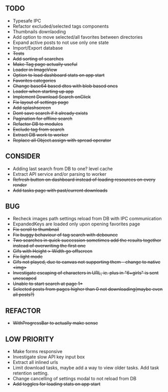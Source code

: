 ## TODO

- Typesafe IPC
- Refactor excluded/selected tags components
- Thumbnails downlaoding
- Add option to move selected/all favorites between directories
- Expand active posts to not use only one state
- Import/Export database
- ~~Tests~~
- ~~Add sorting of searches~~
- ~~Make Tag page actually useful~~
- ~~Loader in ImageView~~
- ~~Option to load dashboard stats on app start~~
- ~~Favorites categories~~
- ~~Change base64 based dtos with blob based ones~~
- ~~Loader when starting up app~~
- ~~Implement Download Search onClick~~
- ~~Fix layout of settings page~~
- ~~Add splashscreen~~
- ~~Dont save search if it already exists~~
- ~~Pagination for offline search~~
- ~~Refactor DB to modules~~
- ~~Exclude tag from search~~
- ~~Extract DB work to worker~~
- ~~Replace all Object.assign with spread operator~~

## CONSIDER

- Adding last search from DB to one? level cache
- Extract API service and/or parsing to worker
- ~~Refresh button on dashboard instead of loading resources on every render~~
- ~~Add tasks page with past/current downloads~~

## BUG

- Recheck images path settings reload from DB with IPC communication
- ExpandedKeys are loaded only upon opening favorites page
- ~~Fix scroll to thumbnail~~
- ~~Fix buggy behaviour of tag search with debounce~~
- ~~Two searches in quick succession sometimes add the results together instead of overwriting the first one~~
- ~~Gifs with Height > Width go offscreen~~
- ~~Fix light mode~~
- ~~Gifs not played, due to canvas not supporting them - change to native \<img\>~~
- ~~Investigate escaping of characters in URL, ie. plus in "6+girls" is sent unescaped~~
- ~~Unable to start search at page 1+~~
- ~~Selected posts from pages higher than 0 not downloading(maybe even all posts?)~~

## REFACTOR

- ~~WithProgressBar to actually make sense~~

## LOW PRIORITY

- Make forms responsive
- Investigate slow API key input box
- Extract all inlined urls
- Limit download tasks, maybe add a way to view older tasks. Add task retention setting.
- Change cancelling of settings modal to not reload from DB
- ~~Add toggles for loading stats on app start~~